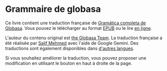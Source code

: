 # Grammaire de globasa

Ce livre contient une traduction française de [Gramática completa de Globasa](https://salif.github.io/gramati-fe-globasa/spa/).
Vous pouvez le télécharger au format [EPUB](Gramati_fe_Globasa_Mesi_08_2024_fr_gemini.epub)
ou le lire [en ligne](https://salif.github.io/gramati-fe-globasa/fr-gemini/).

L'auteur du contenu original est [the Globasa Team](https://globasa.net/).
La traduction française a été réalisée par [Salif Mehmed](https://salif.eu) avec l'aide de Google Gemini.
Des traductions sont également disponibles dans [d'autres langues](https://salif.github.io/gramati-fe-globasa/).

Si vous souhaitez améliorer la traduction, vous pouvez proposer une modification en utilisant le bouton en haut à droite de la page.

[^1]: Dans la mesure permise par la loi, les auteurs de ce livre renoncent à tous les droits d'auteur et droits voisins sur son contenu.
